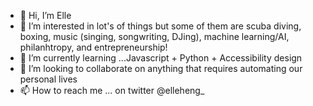 - 👋 Hi, I’m Elle
- 👀 I’m interested in lot's of things but some of them are scuba diving, boxing, music (singing, songwriting, DJing), machine learning/AI, philanhtropy, and entrepreneurship! 
- 🌱 I’m currently learning ...Javascript + Python + Accessibility design
- 💞️ I’m looking to collaborate on anything that requires automating our personal lives
- 📫 How to reach me ... on twitter @elleheng_

<!---
wanderlustelle/wanderlustelle is a ✨ special ✨ repository because its `README.md` (this file) appears on your GitHub profile.
You can click the Preview link to take a look at your changes.
--->

